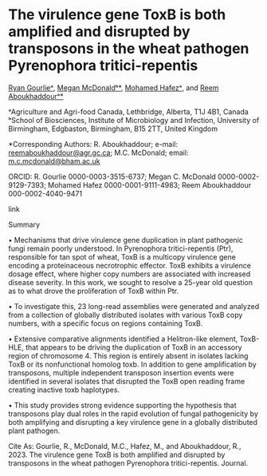 # The virulence gene ToxB is both amplified and disrupted by transposons in the wheat pathogen Pyrenophora tritici-repentis
[Ryan Gourlieᵃ](https://scholar.google.ca/citations?user=gBrcH-QAAAAJ&hl=en), [Megan McDonaldᵇ*](https://scholar.google.ca/citations?user=eS8xGQcAAAAJ&hl=en&oi=ao), [Mohamed Hafezᵃ](https://scholar.google.ca/citations?user=Enk-QRYAAAAJ&hl=en), and [Reem Aboukhaddourᵃ*](https://scholar.google.ca/citations?user=JDMguYUAAAAJ&hl=en&oi=ao)

ᵃAgriculture and Agri-food Canada, Lethbridge, Alberta, T1J 4B1, Canada
ᵇSchool of Biosciences, Institute of Microbiology and Infection, University of Birmingham, Edgbaston, Birmingham, B15 2TT, United Kingdom

*Corresponding Authors: R. Aboukhaddour; e-mail: reemaboukhaddour@agr.gc.ca; M.C. McDonald; email: m.c.mcdonald@bham.ac.uk

ORCID: R. Gourlie 0000-0003-3515-6737; Megan C. McDonald 0000-0002-9129-7393; Mohamed Hafez 0000-0001-9111-4983; Reem Aboukhaddour 000-0002-4040-9471

link

Summary

•	Mechanisms that drive virulence gene duplication in plant pathogenic fungi remain poorly understood. In Pyrenophora tritici-repentis (Ptr), responsible for tan spot of wheat, ToxB is a multicopy virulence gene encoding a proteinaceous necrotrophic effector. ToxB exhibits a virulence dosage effect, where higher copy numbers are associated with increased disease severity. In this work, we sought to resolve a 25-year old question as to what drove the proliferation of ToxB within Ptr. 

•	To investigate this, 23 long-read assemblies were generated and analyzed from a collection of globally distributed isolates with various ToxB copy numbers, with a specific focus on regions containing ToxB. 

•	Extensive comparative alignments identified a Helitron-like element, ToxB-HLE, that appears to be driving the duplication of ToxB in an accessory region of chromosome 4. This region is entirely absent in isolates lacking ToxB or its nonfunctional homolog toxb. In addition to gene amplification by transposons, multiple independent transposon insertion events were identified in several isolates that disrupted the ToxB open reading frame creating inactive toxb haplotypes. 

•	This study provides strong evidence supporting the hypothesis that transposons play dual roles in the rapid evolution of fungal pathogenicity by both amplifying and disrupting a key virulence gene in a globally distributed plant pathogen. 

Cite As:
Gourlie, R., McDonald, M.C., Hafez, M., and Aboukhaddour, R., 2023. The virulence gene ToxB is both amplified and disrupted by transposons in the wheat pathogen Pyrenophora tritici-repentis. Journal.
